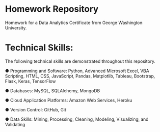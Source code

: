 # Homework Repository
Homework for a Data Analytics Certificate from George Washington University.

# Technical Skills:
The following technical skills are demonstrated throughout this repository.

●	Programming and Software: Python, Advanced Microsoft Excel, VBA Scripting, HTML, CSS, JavaScript, Pandas, Matplotlib, Tableau, Bootstrap, Flask, Keras, TensorFlow 

●	Databases: MySQL, SQLAlchemy, MongoDB 

●	Cloud Application Platforms: Amazon Web Services, Heroku 

●	Version Control: GitHub, Git 

●	Data Skills: Mining, Processing, Cleaning, Modeling, Visualizing, and Validating 

